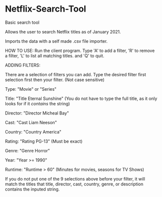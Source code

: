 # Netflix-Search-Tool
Basic search tool

Allows the user to search Netflix titles as of January 2021.


Imports the data with a self made .csv file importer.


HOW TO USE:
Run the client program. Type 'A' to add a filter, 'R' to remove a filter, 'L' to list all matching titles. and 'Q' to quit.


  ADDING FILTERS:
  
  There are a selection of filters you can add. Type the desired filter first selection first then your filter. (Not case sensitive)
  
  Type:     "Movie" or "Series"
  
  Title:    "Title Eternal Sunshine"  (You do not have to type the full title, as it only looks for if it _contains_ the string) 
  
  Director: "Director Micheal Bay"
  
  Cast:     "Cast Liam Neeson"
  
  Country:  "Country America"
  
  Rating:   "Rating PG-13"  (Must be exact)
  
  Genre:    "Genre Horror"
  
  Year:     "Year >= 1990"
  
  Runtime:  "Runtime > 60" (Minutes for movies, seasons for TV Shows)
  
  If you do not put one of the 9 selections above before your filter, it will match the titles that title, director, cast, country, genre, or description contains the inputed 
  string.
  
  
  
